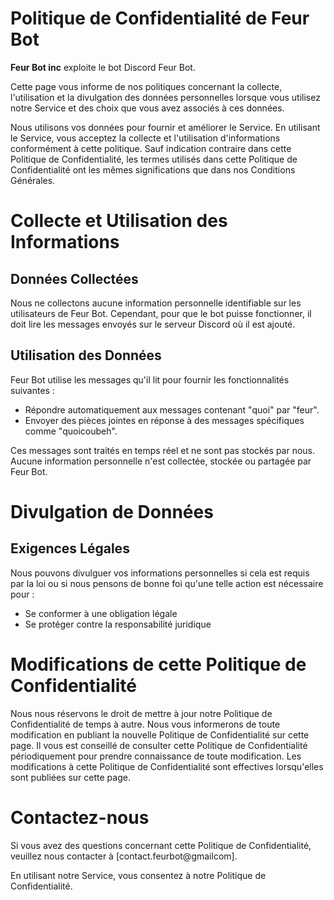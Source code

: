 # Politique de Confidentialité de Feur Bot


__Feur Bot inc__ exploite le bot Discord Feur Bot.

Cette page vous informe de nos politiques concernant la collecte, l'utilisation et la divulgation des données personnelles lorsque vous utilisez notre Service et des choix que vous avez associés à ces données. 

Nous utilisons vos données pour fournir et améliorer le Service. En utilisant le Service, vous acceptez la collecte et l'utilisation d'informations conformément à cette politique. Sauf indication contraire dans cette Politique de Confidentialité, les termes utilisés dans cette Politique de Confidentialité ont les mêmes significations que dans nos Conditions Générales.

# Collecte et Utilisation des Informations

## Données Collectées

Nous ne collectons aucune information personnelle identifiable sur les utilisateurs de Feur Bot. Cependant, pour que le bot puisse fonctionner, il doit lire les messages envoyés sur le serveur Discord où il est ajouté.

## Utilisation des Données

Feur Bot utilise les messages qu'il lit pour fournir les fonctionnalités suivantes :
- Répondre automatiquement aux messages contenant "quoi" par "feur".
- Envoyer des pièces jointes en réponse à des messages spécifiques comme "quoicoubeh".

Ces messages sont traités en temps réel et ne sont pas stockés par nous. Aucune information personnelle n'est collectée, stockée ou partagée par Feur Bot.

# Divulgation de Données

## Exigences Légales

Nous pouvons divulguer vos informations personnelles si cela est requis par la loi ou si nous pensons de bonne foi qu'une telle action est nécessaire pour :
- Se conformer à une obligation légale
- Se protéger contre la responsabilité juridique

# Modifications de cette Politique de Confidentialité

Nous nous réservons le droit de mettre à jour notre Politique de Confidentialité de temps à autre. Nous vous informerons de toute modification en publiant la nouvelle Politique de Confidentialité sur cette page. Il vous est conseillé de consulter cette Politique de Confidentialité périodiquement pour prendre connaissance de toute modification. Les modifications à cette Politique de Confidentialité sont effectives lorsqu'elles sont publiées sur cette page.

# Contactez-nous

Si vous avez des questions concernant cette Politique de Confidentialité, veuillez nous contacter à [contact.feurbot@gmailcom].

En utilisant notre Service, vous consentez à notre Politique de Confidentialité.
